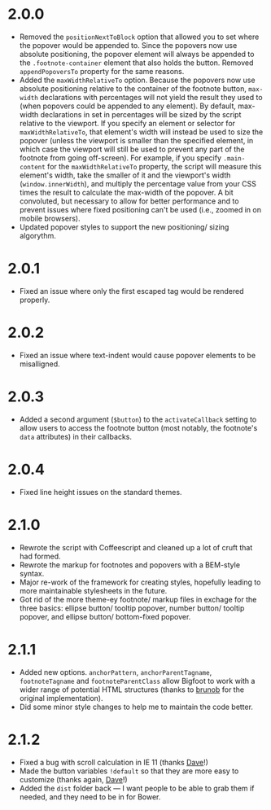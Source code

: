 # 2.0.0
- Removed the `positionNextToBlock` option that allowed you to set where the popover would be appended to. Since the popovers now use absolute positioning, the popover element will always be appended to the `.footnote-container` element that also holds the button.  Removed `appendPopoversTo` property for the same reasons.
- Added the `maxWidthRelativeTo` option. Because the popovers now use absolute positioning relative to the container of the footnote button, `max-width` declarations with percentages will not yield the result they used to (when popovers could be appended to any element). By default, max-width declarations in set in percentages will be sized by the script relative to the viewport. If you specify an element or selector for `maxWidthRelativeTo`, that element's width will instead be used to size the popover (unless the viewport is smaller than the specified element, in which case the viewport will still be used to prevent any part of the footnote from going off-screen). For example, if you specify `.main-content` for the `maxWidthRelativeTo` property, the script will measure this element's width, take the smaller of it and the viewport's width (`window.innerWidth`), and multiply the percentage value from your CSS times the result to calculate the max-width of the popover. A bit convoluted, but necessary to allow for better performance and to prevent issues where fixed positioning can't be used (i.e., zoomed in on mobile browsers).
- Updated popover styles to support the new positioning/ sizing algorythm.

# 2.0.1
- Fixed an issue where only the first escaped tag would be rendered properly.

# 2.0.2
- Fixed an issue where text-indent would cause popover elements to be misalligned.

# 2.0.3
- Added a second argument (`$button`) to the `activateCallback` setting to allow users to access the footnote button (most notably, the footnote's `data` attributes) in their callbacks.

# 2.0.4
- Fixed line height issues on the standard themes.

# 2.1.0
- Rewrote the script with Coffeescript and cleaned up a lot of cruft that had formed.
- Rewrote the markup for footnotes and popovers with a BEM-style syntax.
- Major re-work of the framework for creating styles, hopefully leading to more maintainable stylesheets in the future.
- Got rid of the more theme-ey footnote/ markup files in exchage for the three basics: ellipse button/ tooltip popover, number button/ tooltip popover, and ellipse button/ bottom-fixed popover.

# 2.1.1
- Added new options. `anchorPattern`, `anchorParentTagname`, `footnoteTagname` and `footnoteParentClass` allow Bigfoot to work with a wider range of potential HTML structures (thanks to [brunob](https://github.com/brunob) for the original implementation).
- Did some minor style changes to help me to maintain the code better.

# 2.1.2
- Fixed a bug with scroll calculation in IE 11 (thanks [Dave](https://github.com/lemonmade/bigfoot/issues/36)!)
- Made the button variables `!default` so that they are more easy to customize (thanks again, [Dave](https://github.com/lemonmade/bigfoot/issues/35)!)
- Added the `dist` folder back — I want people to be able to grab them if needed, and they need to be in for Bower.
